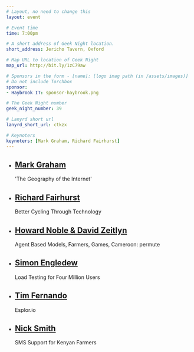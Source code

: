 ```yaml
---
# Layout, no need to change this
layout: event

# Event time
time: 7:00pm

# A short address of Geek Night location. 
short_address: Jericho Tavern, Oxford

# Map URL to location of Geek Night
map_url: http://bit.ly/1zC79aw

# Sponsors in the form - [name]: [logo imag path (in /assets/images)]
# Do not include Torchbox
sponsor:
- Haybrook IT: sponsor-haybrook.png

# The Geek Night number
geek_night_number: 39

# Lanyrd short url
lanyrd_short_url: ctkzx

# Keynoters
keynoters: [Mark Graham, Richard Fairhurst]
---
```


<ul class="keynotes">
    <li itemprop="performer" itemscope="itemscope" itemtype="http://schema.org/Person">
        <a href="http://www.oii.ox.ac.uk/people/graham"><h2 itemprop="name">Mark Graham</h2></a>
        <p>'The Geography of the Internet'</p>
        <!--
        <div class="downloads">
            <a href="/">Slides</a>
        </div> -->
    </li>
    <li itemprop="performer" itemscope="itemscope" itemtype="http://schema.org/Person">
        <a href="http://cycle.travel"><h2 itemprop="name">Richard Fairhurst</h2></a>
        <p>Better Cycling Through Technology</p>
        <!--
        <div class="downloads">
            <a href="/">Slides</a>
        </div> -->
    </li>

</ul>

<ul class="microslots">
    <li itemprop="performer" itemscope="itemscope" itemtype="http://schema.org/Person">
        <a href="https://blogs.it.ox.ac.uk/modelling4all/oxgame/" itemprop="url"><h2 itemprop="name">Howard Noble & David Zeitlyn</h2></a>
        <p>Agent Based Models, Farmers, Games, Cameroon: permute</p>
    </li>
    <li itemprop="performer" itemscope="itemscope" itemtype="http://schema.org/Person">
        <a href="http://www.github.com/simon-engledew" itemprop="url"><h2 itemprop="name">Simon Engledew</h2></a>
        <p>Load Testing for Four Million Users</p>
    </li>
    <li itemprop="performer" itemscope="itemscope" itemtype="http://schema.org/Person">
        <a href="http://esplor.io" itemprop="url"><h2 itemprop="name">Tim Fernando</h2></a>
        <p>Esplor.io</p>
    </li>
    <li itemprop="performer" itemscope="itemscope" itemtype="http://schema.org/Person">
        <a href="http://torchbox.com/blog/sms-support-kenyan-farmers/" itemprop="url"><h2 itemprop="name">Nick Smith</h2></a>
        <p>SMS Support for Kenyan Farmers</p>
    </li>
</ul>


